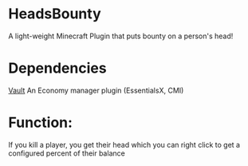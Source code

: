 # HeadsBounty
A light-weight Minecraft Plugin that puts bounty on a person's head!

# Dependencies
   [Vault](https://www.spigotmc.org/resources/vault.34315/)
  An Economy manager plugin (EssentialsX, CMI)

# Function:
   If you kill a player, you get their head which you can right click to get a configured percent of their balance
